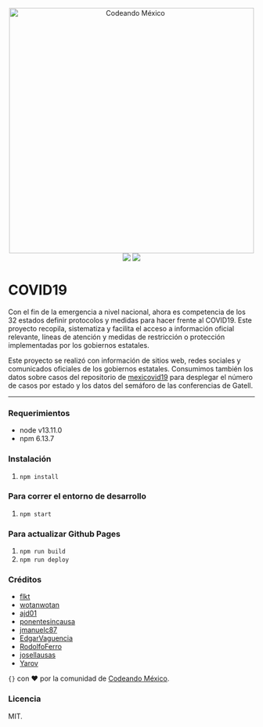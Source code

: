 <p align="center">
<img src="http://codeandomexico.org/resources/img/codeandomexico.png" width="500" alt="Codeando México"><br>
<a href="http://www.codeandomexico.org/" target="_blank"><img src="https://img.shields.io/badge/website-CodeandoMexico-00D88E.svg"></a>
<a href="http://slack.codeandomexico.org/" target="_blank"><img src="https://img.shields.io/badge/slack-CodeandoMexico-EC0E4F.svg"></a>
</p>

# COVID19
Con el fin de la emergencia a nivel nacional, ahora es competencia de los 32 estados definir protocolos y medidas para hacer frente al COVID19. Este proyecto recopila, sistematiza y facilita el acceso a información oficial relevante, líneas de atención y medidas de restricción o protección implementadas por los gobiernos estatales.

Este proyecto se realizó con información de sitios web, redes sociales y comunicados oficiales de los gobiernos estatales. Consumimos también los datos sobre casos del repositorio de [mexicovid19](https://github.com/mexicovid19/mexicovid19.github.io) para desplegar el número de casos por estado y los datos del semáforo de las conferencias de Gatell.

___

### Requerimientos
- node v13.11.0
- npm 6.13.7

### Instalación
1. `npm install`

### Para correr el entorno de desarrollo
1. `npm start`

### Para actualizar Github Pages
1. `npm run build`
2. `npm run deploy`

### Créditos

* [flkt](https://github.com/flkt-crnpio)
* [wotanwotan](https://github.com/wotanwotan)
* [ajd01](https://github.com/ajd01)
* [ponentesincausa](https://github.com/ponentesincausa)
* [jmanuelc87](https://github.com/jmanuelc87)
* [EdgarVaguencia](https://github.com/EdgarVaguencia)
* [RodolfoFerro](https://github.com/RodolfoFerro)
* [josellausas](https://github.com/josellausas)
* [Yarov](https://github.com/Yarov)

`{}` con ❤️ por la comunidad de [Codeando México](http://www.codeandomexico.org).

### Licencia

MIT.
